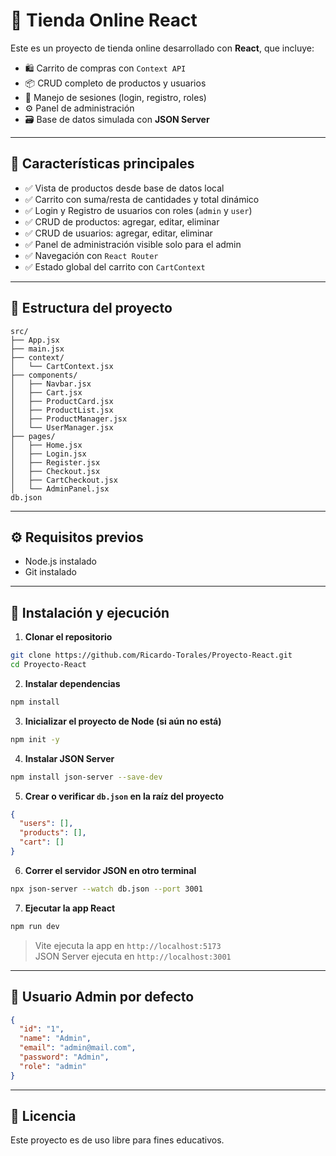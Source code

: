 # 🛒 Tienda Online React

Este es un proyecto de tienda online desarrollado con **React**, que incluye:

- 🛍️ Carrito de compras con `Context API`
- 📦 CRUD completo de productos y usuarios
- 👥 Manejo de sesiones (login, registro, roles)
- ⚙️ Panel de administración
- 🗃️ Base de datos simulada con **JSON Server**

---

## 🚀 Características principales

- ✅ Vista de productos desde base de datos local
- ✅ Carrito con suma/resta de cantidades y total dinámico
- ✅ Login y Registro de usuarios con roles (`admin` y `user`)
- ✅ CRUD de productos: agregar, editar, eliminar
- ✅ CRUD de usuarios: agregar, editar, eliminar
- ✅ Panel de administración visible solo para el admin
- ✅ Navegación con `React Router`
- ✅ Estado global del carrito con `CartContext`

---

## 📁 Estructura del proyecto

```
src/
├── App.jsx
├── main.jsx
├── context/
│   └── CartContext.jsx
├── components/
│   ├── Navbar.jsx
│   ├── Cart.jsx
│   ├── ProductCard.jsx
│   ├── ProductList.jsx
│   ├── ProductManager.jsx
│   └── UserManager.jsx
├── pages/
│   ├── Home.jsx
│   ├── Login.jsx
│   ├── Register.jsx
│   ├── Checkout.jsx
│   ├── CartCheckout.jsx
│   └── AdminPanel.jsx
db.json
```

---

## ⚙️ Requisitos previos

- Node.js instalado
- Git instalado

---

## 💽 Instalación y ejecución

1. **Clonar el repositorio**

```bash
git clone https://github.com/Ricardo-Torales/Proyecto-React.git
cd Proyecto-React
```

2. **Instalar dependencias**

```bash
npm install
```

3. **Inicializar el proyecto de Node (si aún no está)**

```bash
npm init -y
```

4. **Instalar JSON Server**

```bash
npm install json-server --save-dev
```

5. **Crear o verificar `db.json` en la raíz del proyecto**

```json
{
  "users": [],
  "products": [],
  "cart": []
}
```

6. **Correr el servidor JSON en otro terminal**

```bash
npx json-server --watch db.json --port 3001
```

7. **Ejecutar la app React**

```bash
npm run dev
```

> Vite ejecuta la app en `http://localhost:5173`  
> JSON Server ejecuta en `http://localhost:3001`

---

## 👤 Usuario Admin por defecto

```json
{
  "id": "1",
  "name": "Admin",
  "email": "admin@mail.com",
  "password": "Admin",
  "role": "admin"
}
```

---
## 📄 Licencia

Este proyecto es de uso libre para fines educativos.
